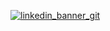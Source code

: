 [![linkedin_banner_git](https://github.com/JasonLandis/JasonLandis/assets/100310833/77a55a1c-e28b-4ccb-8fde-b3c18bb28698)](https://jasonlandis.dev)

